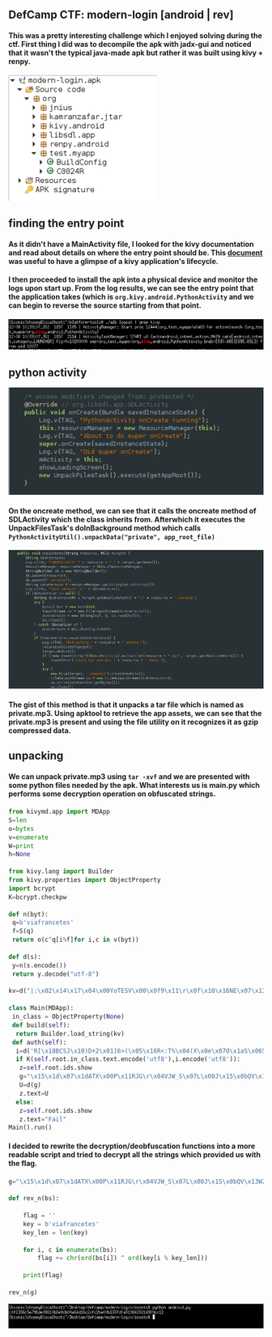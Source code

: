 ## DefCamp CTF: modern-login [android | rev]

#### This was a pretty interesting challenge which I enjoyed solving during the ctf. First thing I did was to decompile the apk with jadx-gui and noticed that it wasn't the typical java-made apk but rather it was built using kivy + renpy. 

![](jadx_files.png)

## finding the entry point
#### As it didn't have a MainActivity file, I looked for the kivy documentation and read about details on where the entry point should be. This [document](https://buildmedia.readthedocs.org/media/pdf/kivy/master/kivy.pdf) was useful to have a glimpse of a kivy application's lifecycle. 

#### I then proceeded to install the apk into a physical device and monitor the logs upon start up. From the log results, we can see the entry point that the application takes (which is `org.kivy.android.PythonActivity` and we can begin to reverse the source starting from that point. 

![](modern_logs.png)

## python activity
![](oncreate.png)

#### On the oncreate method, we can see that it calls the oncreate method of SDLActivity which the class inherits from. Afterwhich it executes the UnpackFilesTask's doInBackground method which calls `PythonActivityUtil().unpackData("private", app_root_file)`

![](unpackdata.png)

#### The gist of this method is that it unpacks a tar file which is named as private.mp3. Using apktool to retrieve the app assets, we can see that the private.mp3 is present and using the file utility on it recognizes it as gzip compressed data.

## unpacking

#### We can unpack private.mp3 using `tar -xvf` and we are presented with some python files needed by the apk. What interests us is main.py which performs some decryption operation on obfuscated strings.
```python
from kivymd.app import MDApp
S=len
o=bytes
v=enumerate
W=print
h=None

from kivy.lang import Builder
from kivy.properties import ObjectProperty
import bcrypt
K=bcrypt.checkpw

def n(byt):
 q=b'viafrancetes'
 f=S(q)
 return o(c^q[i%f]for i,c in v(byt))

def d(s):
 y=n(s.encode())
 return y.decode("utf-8")

kv=d("|:\x02\x14\x17\x04\x00YoTESV\x00\x0f9\x11\r\x0f\x10\x16NE\x07\x13\x11\x15lRANC(0)\x12\x14\x0c\r\\xANCETESV\x1d\x04\x1e\x06[ND(\x1b\x01\x16\x04\x07A*\x1d\x06\x07\rB~ESVIAFRA\x08\x0c\x0b\x00:\x00\x02\x10\r\x03HAI+WSoSVIAFRAN\x13\n\x07:\x1b\x1f\x07\x15\\R\x1aI\x00\x00\x1a\x11\x16\x046\x19AHA^MRXET\x15\x0c\x0f\x12\x17\x131\x1aBNECXQ\x1clRANC(01\x16\x0e\x1d'\x0f\x17\r\nYoTESVIAFR\x08\nYE\x00\x00\x0b\x02cAFRANCET\r\x1a\x18\x1d>\x12\x17\x19\x1aYES \x1d\x02\x0c\x13F\x0b\x0e\x1bC\x15\x15\x16\x00\x01\x06\x13\x02UkNCETESVI\t\x03\x1e\x11\x0b\x11:\x00\x00\x0b\x02SAA4\x0e\x1c\x04\n\x00E\n\x19\x1c\x13F\x02\x00\x1d\x10\x12\x1b\x17\x17INkFRANCETE\x1b\x13\x05\x11\x03\x00>\x1a\x06\x1d\x00:\x1e\x19\r\x04\\RC\x01\r:\x12\n\x10\x03\x1aCFxANCETESV\x19\x0e\x15-\t\x07\r\x11NE\x08Q\n\x04\x08\x06\x04\x1c<\x1dS_SFGTJRF\r\x06\x0b\x00\x00\x01)\x10F\\RQ@W\x18~ESVIAFRA\x1d\n\x1f\x11:\x1b\x1f\x07\x159\n[N-\n\x1a\x00yVIAFRANC\x12\x1d\x01\x07\x1eSAUBQdCETESVIA\x0f\x11\x0e\x00<\x17\x1d\x02\x1b\x02SAD\x13\x02\r\x0c\x10\x1a\x11^\x05\x0c\x00\x14\x11\tLiETESVIAF\x00\x04\x1f\x16\x0c\x06\x00\x17LI5\x14\x07\x04dCETESVIAlRANC(07\x16\x15\x1d\x00\x08\x15\r\x0b%\t\x15\x111\x03\x1d\x15\t\x1c[dCETESVIA\x12\x17\x19\x1aYES6\x06\x14\x04\x08\x12UkNCETESVI\x11\t\x01>\x06\n\x0b\x00_S\rN\x02\x03\x1c\x15\x0b\x11:\x0cBIVYOS^AI\x00\x00\x1a\x11\x16\x046\x18AHA^MV\toSVIAFRAN\x0c\x0b+\x15\x01\x13\x1a\x12\\xANCETESVIAFR\x00\x1e\x13K\x15\x10\x07\x1eAHlRANCETESVIAFxANCE9!?\x17\x0b\x04\nHkNCETESVI\x15\x03\n\x15TCBSoSVIAFRAN\n\x01NE\x00\x1e\x06\x16lRANCETES\x06\x06\x129\x1a\x08\x00\x17_T\x1eT\x15\x0c\x0f\x12\x17\x131\x1bBNEBFGQJRF\r\x06\x0b\x00\x00\x01)\x10F\\RP^MW\to")

class Main(MDApp):
 in_class = ObjectProperty(None)
 def build(self):
  return Builder.load_string(kv)
 def auth(self):
  i=d('R[\x18BCSJ\x10)D+2\x01]6>(\x05\x16R<:T%\x04(X\x0e\x07O\x1aS\x065\x0f"?1\x07$\x02 \nS\x07\x1e,*\'\x1cP%\x166=\x11T3/\x1a')
  if K(self.root.in_class.text.encode('utf8'),i.encode('utf8')):
   z=self.root.ids.show
   g="\x15\x1d\x07\x1dATX\x00P\x11RJG\r\x04VJW_S\x07L\x00J\x15\x0bQV\x13WZ\x07TB\x06A\x15\x0f\x02T\x10\x04^S\x07EV@\x10\r\x07\x07GPW[QFUAG]XVK\x02\rR\x18"
   U=d(g)
   z.text=U
  else:
   z=self.root.ids.show
   z.text="Fail"
Main().run()
```

#### I decided to rewrite the decryption/deobfuscation functions into a more readable script and tried to decrypt all the strings which provided us with the flag.
```python
g="\x15\x1d\x07\x1dATX\x00P\x11RJG\r\x04VJW_S\x07L\x00J\x15\x0bQV\x13WZ\x07TB\x06A\x15\x0f\x02T\x10\x04^S\x07EV@\x10\r\x07\x07GPW[QFUAG]XVK\x02\rR\x18"

def rev_n(bs):

	flag = ''
	key = b'viafrancetes'
	key_len = len(key)

	for i, c in enumerate(bs):
		flag += chr(ord(bs[i]) ^ ord(key[i % key_len]))

	print(flag)
	
rev_n(g)
```

![](flag.png)
